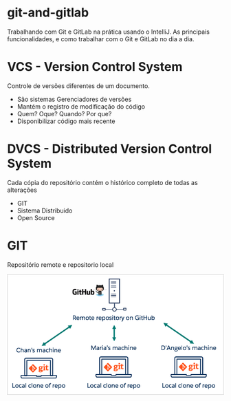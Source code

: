 # git-and-gitlab
Trabalhando com Git e GitLab na prática usando o IntelliJ. As principais funcionalidades, e como trabalhar com o Git e GitLab no dia a dia. 

# VCS - Version Control System
Controle de versões diferentes de um documento.
- São sistemas Gerenciadores de versões
- Mantém o registro de modificação do código
- Quem? Oque? Quando? Por que? 
- Disponibilizar código mais recente

# DVCS - Distributed Version Control System 
Cada cópia do repositório contém o histórico completo de todas as alterações
- GIT 
- Sistema Distribuido
- Open Source

# GIT
Repositório remote e repositorio local

![](/git-remote.png)
